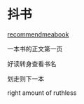 # 抖书

[recommendmeabook](https://recommendmeabook.com/)

一本书的正文第一页

好读转身查看书名

划走则下一本

right amount of ruthless

